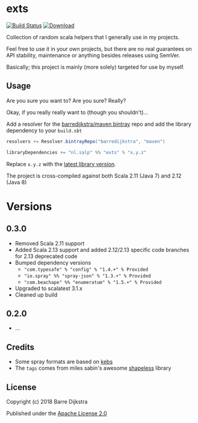 exts
====
[![Build Status](https://api.travis-ci.org/barredijkstra/exts.png?branch=master)](https://travis-ci.org/barredijkstra/exts)
[![Download](https://api.bintray.com/packages/barredijkstra/maven/exts/images/download.svg) ](https://bintray.com/barredijkstra/maven/exts/_latestVersion)

Collection of random scala helpers that I generally use in my projects.

Feel free to use it in your own projects, but there are no real guarantees on API stability, maintenance or anything besides releases using SemVer.

Basically; this project is mainly (more solely) targeted for use by myself.

## Usage
Are you sure you want to? Are you sure? Really?

Okay, if you really really want to (though you shouldn't)...

Add a resolver for the [barredijkstra/maven bintray](https://bintray.com/barredijkstra/maven/) repo and add the library dependency to your `build.sbt`


```scala
resolvers += Resolver.bintrayRepo("barredijkstra", "maven")

libraryDependencies += "nl.salp" %% "exts" % "x.y.z"
```

Replace `x.y.z` with the [latest library version](https://bintray.com/barredijkstra/maven/exts/_latestVersion).

The project is cross-compiled against both Scala 2.11 (Java 7) and 2.12 (Java 8)

# Versions
## 0.3.0
- Removed Scala 2.11 support
- Added Scala 2.13 support and added 2.12/2.13 specific code branches for 2.13 deprecated code
- Bumped dependency versions
    - `"com.typesafe" % "config" % "1.4.+" % Provided`
    - `"io.spray" %% "spray-json" % "1.3.+" % Provided`
    - `"com.beachape" %% "enumeratum" % "1.5.+" % Provided`
- Upgraded to scalatest 3.1.x
- Cleaned up build

## 0.2.0
- ...

## Credits
- Some spray formats are based on [kebs](https://github.com/theiterators/kebs/)  
- The `tags` comes from miles sabin's awesome [shapeless](https://github.com/milessabin/shapeless) library

## License
Copyright (c) 2018 Barre Dijkstra

Published under the [Apache License 2.0](http://www.apache.org/licenses/LICENSE-2.0.txt)
